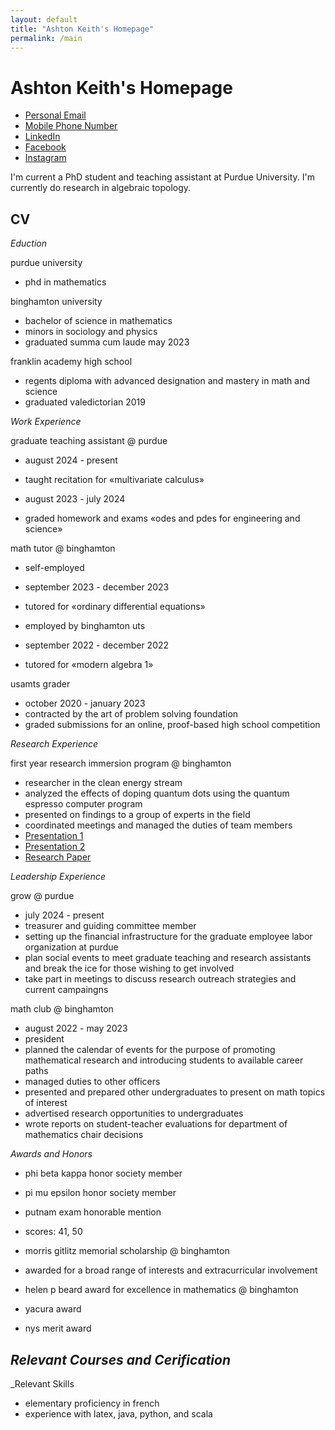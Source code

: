 ```yaml
---
layout: default
title: "Ashton Keith's Homepage"
permalink: /main
---
```


Ashton Keith's Homepage
=======================

- [Personal Email](mailto:xxphignewtonxx@gmail.com "xxphignewtonxx@gmail.com")
- [Mobile Phone Number](## "+1 (518) 521-7606. Please text, don't call.")
- [LinkedIn](https://www.linkedin.com/in/ashton-keith-2b7937198)
- [Facebook](https://www.facebook.com/ashton.keith.9/)
- [Instagram](https://www.instagram.com/phignewton1/)

I'm current a PhD student and teaching assistant at Purdue University. I'm currently do research in algebraic topology.

CV
--

_Eduction_

purdue university
- phd in mathematics

binghamton university
- bachelor of science in mathematics
- minors in sociology and physics
- graduated summa cum laude may 2023

franklin academy high school
- regents diploma with advanced designation and mastery in math and science
- graduated valedictorian 2019

_Work Experience_

graduate teaching assistant @ purdue
- august 2024 - present
- taught recitation for «multivariate calculus»

- august 2023 - july 2024
- graded homework and exams «odes and pdes for engineering and science»

math tutor @ binghamton
- self-employed
- september 2023 - december 2023
- tutored for «ordinary differential equations»

- employed by binghamton uts
- september 2022 - december 2022
- tutored for «modern algebra 1»

usamts grader
- october 2020 - january 2023
- contracted by the art of problem solving foundation
- graded submissions for an online, proof-based high school competition

_Research Experience_

first year research immersion program @ binghamton
- researcher in the clean energy stream
- analyzed the effects of doping quantum dots using the quantum espresso computer program
- presented on findings to a group of experts in the field
- coordinated meetings and managed the duties of team members
- [Presentation 1](## "Link to be added later")
- [Presentation 2](## "Link to be added later")
- [Research Paper](## "Link to be added later")

_Leadership Experience_

grow @ purdue
- july 2024 - present
- treasurer and guiding committee member
- setting up the financial infrastructure for the graduate employee labor organization at purdue
- plan social events to meet graduate teaching and research assistants and break the ice for those wishing to get involved
- take part in meetings to discuss research  outreach strategies  and current campaingns

math club @ binghamton
- august 2022 - may 2023
- president
- planned the calendar of events for the purpose of promoting mathematical research and introducing students to available career paths
- managed duties to other officers
- presented and prepared other undergraduates to present on math topics of interest
- advertised research opportunities to undergraduates
- wrote reports on student-teacher evaluations for department of mathematics chair decisions

_Awards and Honors_
- phi beta kappa honor society member
- pi mu epsilon honor society member
- putnam exam honorable mention
 - scores: 41, 50

- morris gitlitz memorial scholarship @ binghamton
 - awarded for a broad range of interests and extracurricular involvement
- helen p beard award for excellence in mathematics @ binghamton
- yacura award
- nys merit award

_Relevant Courses and Cerification_
- 

_Relevant Skills
- elementary proficiency in french
- experience with latex, java, python, and scala
